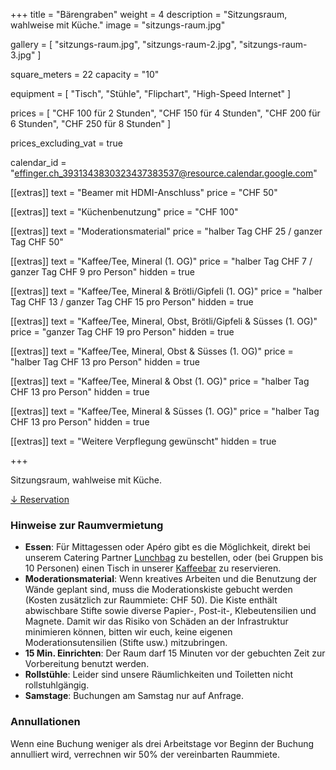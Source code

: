 +++
title = "Bärengraben"
weight = 4
description = "Sitzungsraum, wahlweise mit Küche."
image = "sitzungs-raum.jpg"

gallery = [
  "sitzungs-raum.jpg",
  "sitzungs-raum-2.jpg",
  "sitzungs-raum-3.jpg"
]

square_meters = 22
capacity = "10"

equipment = [
  "Tisch",
  "Stühle",
  "Flipchart",
  "High-Speed Internet"
]

prices = [
  "CHF 100 für 2 Stunden",
  "CHF 150 für 4 Stunden",
  "CHF 200 für 6 Stunden",
  "CHF 250 für 8 Stunden"
]

prices_excluding_vat = true

calendar_id = "effinger.ch_3931343830323437383537@resource.calendar.google.com"

[[extras]]
text = "Beamer mit HDMI-Anschluss"
price = "CHF 50"

[[extras]]
text = "Küchenbenutzung"
price = "CHF 100"

[[extras]]
text = "Moderationsmaterial"
price = "halber Tag CHF 25 / ganzer Tag CHF 50"

[[extras]]
text = "Kaffee/Tee, Mineral (1. OG)"
price = "halber Tag CHF 7 / ganzer Tag CHF 9 pro Person"
hidden = true

[[extras]]
text = "Kaffee/Tee, Mineral & Brötli/Gipfeli (1. OG)"
price = "halber Tag CHF 13 / ganzer Tag CHF 15 pro Person"
hidden = true

[[extras]]
text = "Kaffee/Tee, Mineral, Obst,  Brötli/Gipfeli & Süsses (1. OG)"
price = "ganzer Tag CHF 19 pro Person"
hidden = true

[[extras]]
text = "Kaffee/Tee, Mineral, Obst & Süsses (1. OG)"
price = "halber Tag CHF 13 pro Person"
hidden = true

[[extras]]
text = "Kaffee/Tee, Mineral & Obst (1. OG)"
price = "halber Tag CHF 13 pro Person"
hidden = true

[[extras]]
text = "Kaffee/Tee, Mineral & Süsses (1. OG)"
price = "halber Tag CHF 13 pro Person"
hidden = true

[[extras]]
text = "Weitere Verpflegung gewünscht"
hidden = true

+++

Sitzungsraum, wahlweise mit Küche.

<div class="local-scroll">
 <a href="#reservation" class="btn btn-mod btn-border btn-round btn-medium">&darr; Reservation</a>
</div>


### Hinweise zur Raumvermietung

* **Essen**: Für Mittagessen oder Apéro gibt es die Möglichkeit, direkt bei unserem Catering Partner [Lunchbag](https://www.lunchbag.ch/) zu bestellen, oder (bei Gruppen bis 10 Personen) einen Tisch in unserer [Kaffeebar](/kaffeebar/) zu reservieren.
* **Moderationsmaterial**: Wenn kreatives Arbeiten und die Benutzung der Wände geplant sind, muss die Moderationskiste gebucht werden (Kosten zusätzlich zur Raummiete: CHF 50). Die Kiste enthält abwischbare Stifte sowie diverse Papier-, Post-it-, Klebeutensilien und Magnete. Damit wir das Risiko von Schäden an der Infrastruktur minimieren können, bitten wir euch, keine eigenen Moderationsutensilien (Stifte usw.) mitzubringen.
* **15 Min. Einrichten**: Der Raum darf 15 Minuten vor der gebuchten Zeit zur Vorbereitung benutzt werden.
* **Rollstühle**: Leider sind unsere Räumlichkeiten und Toiletten nicht rollstuhlgängig.
* **Samstage**: Buchungen am Samstag nur auf Anfrage.

### Annullationen

Wenn eine Buchung weniger als drei Arbeitstage vor Beginn der Buchung annulliert wird, verrechnen wir 50% der vereinbarten Raummiete.